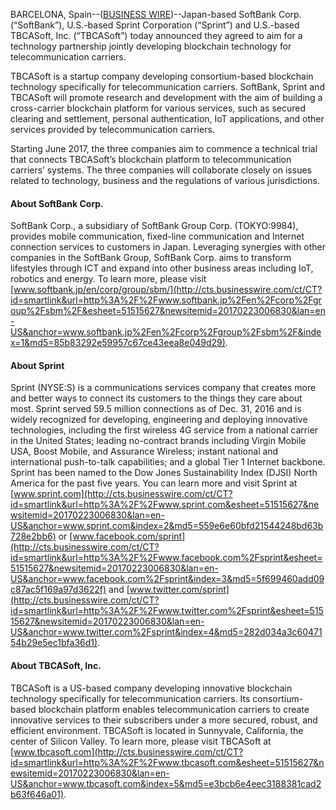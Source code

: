 BARCELONA, Spain--([BUSINESS WIRE](http://www.businesswire.com/))--Japan-based SoftBank Corp. (“SoftBank”), U.S.-based Sprint Corporation (“Sprint”) and U.S.-based TBCASoft, Inc. (“TBCASoft”) today announced they agreed to aim for a technology partnership jointly developing blockchain technology for telecommunication carriers.

TBCASoft is a startup company developing consortium-based blockchain technology specifically for telecommunication carriers. SoftBank, Sprint and TBCASoft will promote research and development with the aim of building a cross-carrier blockchain platform for various services, such as secured clearing and settlement, personal authentication, IoT applications, and other services provided by telecommunication carriers.

Starting June 2017, the three companies aim to commence a technical trial that connects TBCASoft’s blockchain platform to telecommunication carriers’ systems. The three companies will collaborate closely on issues related to technology, business and the regulations of various jurisdictions.

#### About SoftBank Corp.

SoftBank Corp., a subsidiary of SoftBank Group Corp. (TOKYO:9984), provides mobile communication, fixed-line communication and Internet connection services to customers in Japan. Leveraging synergies with other companies in the SoftBank Group, SoftBank Corp. aims to transform lifestyles through ICT and expand into other business areas including IoT, robotics and energy. To learn more, please visit [www.softbank.jp/en/corp/group/sbm/](http://cts.businesswire.com/ct/CT?id=smartlink&url=http%3A%2F%2Fwww.softbank.jp%2Fen%2Fcorp%2Fgroup%2Fsbm%2F&esheet=51515627&newsitemid=20170223006830&lan=en-US&anchor=www.softbank.jp%2Fen%2Fcorp%2Fgroup%2Fsbm%2F&index=1&md5=85b83292e59957c67ce43eea8e049d29).

#### About Sprint

Sprint (NYSE:S) is a communications services company that creates more and better ways to connect its customers to the things they care about most. Sprint served 59.5 million connections as of Dec. 31, 2016 and is widely recognized for developing, engineering and deploying innovative technologies, including the first wireless 4G service from a national carrier in the United States; leading no-contract brands including Virgin Mobile USA, Boost Mobile, and Assurance Wireless; instant national and international push-to-talk capabilities; and a global Tier 1 Internet backbone. Sprint has been named to the Dow Jones Sustainability Index (DJSI) North America for the past five years. You can learn more and visit Sprint at [www.sprint.com](http://cts.businesswire.com/ct/CT?id=smartlink&url=http%3A%2F%2Fwww.sprint.com&esheet=51515627&newsitemid=20170223006830&lan=en-US&anchor=www.sprint.com&index=2&md5=559e6e60bfd21544248bd63b728e2bb6) or [www.facebook.com/sprint](http://cts.businesswire.com/ct/CT?id=smartlink&url=http%3A%2F%2Fwww.facebook.com%2Fsprint&esheet=51515627&newsitemid=20170223006830&lan=en-US&anchor=www.facebook.com%2Fsprint&index=3&md5=5f699460add09c87ac5f169a97d3622f) and [www.twitter.com/sprint](http://cts.businesswire.com/ct/CT?id=smartlink&url=http%3A%2F%2Fwww.twitter.com%2Fsprint&esheet=51515627&newsitemid=20170223006830&lan=en-US&anchor=www.twitter.com%2Fsprint&index=4&md5=282d034a3c6047154b29e5ec1bfa36d1).

#### About TBCASoft, Inc.

TBCASoft is a US-based company developing innovative blockchain technology specifically for telecommunication carriers. Its consortium-based blockchain platform enables telecommunication carriers to create innovative services to their subscribers under a more secured, robust, and efficient environment. TBCASoft is located in Sunnyvale, California, the center of Silicon Valley. To learn more, please visit TBCASoft at [www.tbcasoft.com](http://cts.businesswire.com/ct/CT?id=smartlink&url=http%3A%2F%2Fwww.tbcasoft.com&esheet=51515627&newsitemid=20170223006830&lan=en-US&anchor=www.tbcasoft.com&index=5&md5=e3bcb6e4eec3188381cad2b63f646a01).